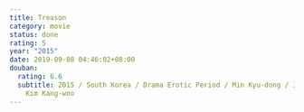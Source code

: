 ```yaml
---
title: Treason
category: movie
status: done
rating: 5
year: "2015"
date: 2019-09-08 04:46:02+08:00
douban:
  rating: 6.6
  subtitle: 2015 / South Korea / Drama Erotic Period / Min Kyu-dong / Joo Ji-hoon
    Kim Kang-woo
---
```



